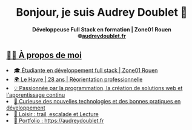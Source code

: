 <h1 align="center">Bonjour, je suis Audrey Doublet 👋</h1>
<h4 align="center"> Développeuse Full Stack en formation | Zone01 Rouen <br>
🌐<a href="https://audreydoublet.fr">audreydoublet.fr</h4>
<h2 align="left">🧑‍💻 À propos de moi</h2>
<p align="left">
<li>🎓 Étudiante en développement full stack | Zone01 Rouen<br>
<li>🌍 Le Havre | 28 ans | Réorientation professionnelle<br>
<li>💡 Passionnée par la programmation, la création de solutions web et l'apprentissage continu<br>
<li>🚀 Curieuse des nouvelles technologies et des bonnes pratiques en développement <br>
<li>🎯 Loisir : trail, escalade et Lecture<br>
<li>🔗 Portfolio : <a href="https://audreydoublet.fr">https://audreydoublet.fr</a>
</p>